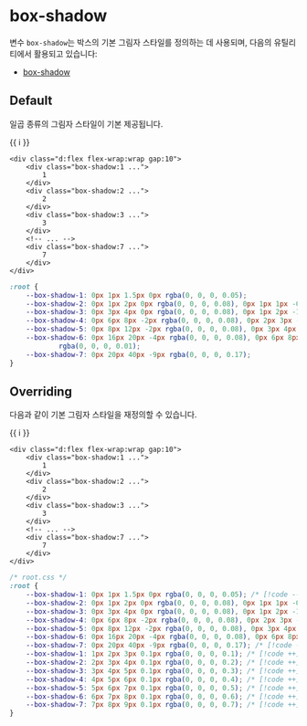 <script setup>
import ExampleSection from "../components/ExampleSection.vue"
</script>

# box-shadow

변수 `box-shadow`는 박스의 기본 그림자 스타일를 정의하는 데 사용되며, 다음의 유틸리티에서 활용되고 있습니다:

-   [box-shadow](../utility/box-shadow.md)

## Default

일곱 종류의 그림자 스타일이 기본 제공됩니다.

<ExampleSection>
	<div class="d:flex flex-wrap:wrap gap:10">
		<div 
			v-for="i in 7"
			class="h:10 w:10 p:10 border border-color:main-1 border-rd:2 bg-color:base-1 d:flex ai:center jc:center"
			:class="`box-shadow:${i}`">
			{{ i }}
		</div>
	</div>
</ExampleSection>

```html{2,5,8,12}
<div class="d:flex flex-wrap:wrap gap:10">
	<div class="box-shadow:1 ...">
		1
	</div>
	<div class="box-shadow:2 ...">
		2
	</div>
	<div class="box-shadow:3 ...">
		3
	</div>
	<!-- ... -->
	<div class="box-shadow:7 ...">
		7
	</div>
</div>
```

```css
:root {
    --box-shadow-1: 0px 1px 1.5px 0px rgba(0, 0, 0, 0.05);
    --box-shadow-2: 0px 1px 2px 0px rgba(0, 0, 0, 0.08), 0px 1px 1px -0.5px rgba(0, 0, 0, 0.01);
    --box-shadow-3: 0px 3px 4px 0px rgba(0, 0, 0, 0.08), 0px 1px 2px -1px rgba(0, 0, 0, 0.01);
    --box-shadow-4: 0px 6px 8px -2px rgba(0, 0, 0, 0.08), 0px 2px 3px -2px rgba(0, 0, 0, 0.01);
    --box-shadow-5: 0px 8px 12px -2px rgba(0, 0, 0, 0.08), 0px 3px 4px -3px rgba(0, 0, 0, 0.01);
    --box-shadow-6: 0px 16px 20px -4px rgba(0, 0, 0, 0.08), 0px 6px 8px -5px
            rgba(0, 0, 0, 0.01);
    --box-shadow-7: 0px 20px 40px -9px rgba(0, 0, 0, 0.17);
}
```

## Overriding

다음과 같이 기본 그림자 스타일을 재정의할 수 있습니다.

<ExampleSection>
	<div class="d:flex flex-wrap:wrap gap:10">
		<div 
			v-for="i in 7"
			class="h:10 w:10 p:10 border border-color:main-1 border-rd:2 bg-color:base-1 d:flex ai:center jc:center"
			:style="`box-shadow:${i}px ${i + 1}px ${i + 2}px 0.1px rgba(0, 0, 0, ${i * 0.1})`">
			{{ i }}
		</div>
	</div>
</ExampleSection>

```html{2,5,8,12}
<div class="d:flex flex-wrap:wrap gap:10">
	<div class="box-shadow:1 ...">
		1
	</div>
	<div class="box-shadow:2 ...">
		2
	</div>
	<div class="box-shadow:3 ...">
		3
	</div>
	<!-- ... -->
	<div class="box-shadow:7 ...">
		7
	</div>
</div>
```

```css
/* root.css */
:root {
    --box-shadow-1: 0px 1px 1.5px 0px rgba(0, 0, 0, 0.05); /* [!code --] */
    --box-shadow-2: 0px 1px 2px 0px rgba(0, 0, 0, 0.08), 0px 1px 1px -0.5px rgba(0, 0, 0, 0.01); /* [!code --] */
    --box-shadow-3: 0px 3px 4px 0px rgba(0, 0, 0, 0.08), 0px 1px 2px -1px rgba(0, 0, 0, 0.01); /* [!code --] */
    --box-shadow-4: 0px 6px 8px -2px rgba(0, 0, 0, 0.08), 0px 2px 3px -2px rgba(0, 0, 0, 0.01); /* [!code --] */
    --box-shadow-5: 0px 8px 12px -2px rgba(0, 0, 0, 0.08), 0px 3px 4px -3px rgba(0, 0, 0, 0.01); /* [!code --] */
    --box-shadow-6: 0px 16px 20px -4px rgba(0, 0, 0, 0.08), 0px 6px 8px -5px rgba(0, 0, 0, 0.01); /* [!code --] */
    --box-shadow-7: 0px 20px 40px -9px rgba(0, 0, 0, 0.17); /* [!code --] */
    --box-shadow-1: 1px 2px 3px 0.1px rgba(0, 0, 0, 0.1); /* [!code ++] */
    --box-shadow-2: 2px 3px 4px 0.1px rgba(0, 0, 0, 0.2); /* [!code ++] */
    --box-shadow-3: 3px 4px 5px 0.1px rgba(0, 0, 0, 0.3); /* [!code ++] */
    --box-shadow-4: 4px 5px 6px 0.1px rgba(0, 0, 0, 0.4); /* [!code ++] */
    --box-shadow-5: 5px 6px 7px 0.1px rgba(0, 0, 0, 0.5); /* [!code ++] */
    --box-shadow-6: 6px 7px 8px 0.1px rgba(0, 0, 0, 0.6); /* [!code ++] */
    --box-shadow-7: 7px 8px 9px 0.1px rgba(0, 0, 0, 0.7); /* [!code ++] */
}
```
